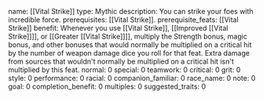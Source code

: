 name: [[Vital Strike]]
type: Mythic
description: You can strike your foes with incredible force.
prerequisites: [[Vital Strike]].
prerequisite_feats: [[Vital Strike]]
benefit: Whenever you use [[Vital Strike]], [[Improved [[Vital Strike]]]], or [[Greater [[Vital Strike]]]], multiply the Strength bonus, magic bonus, and other bonuses that would normally be multiplied on a critical hit by the number of weapon damage dice you roll for that feat. Extra damage from sources that wouldn't normally be multiplied on a critical hit isn't multiplied by this feat.
normal: 0
special: 0
teamwork: 0
critical: 0
grit: 0
style: 0
performance: 0
racial: 0
companion_familiar: 0
race_name: 0
note: 0
goal: 0
completion_benefit: 0
multiples: 0
suggested_traits: 0
